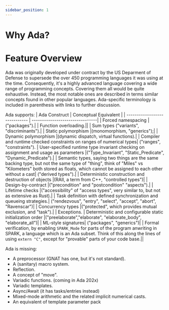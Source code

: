 ```yaml
---
sidebar_position: 1
---
```


# Why Ada?

# Feature Overview

Ada was originally developed under contract by the US Deparment of Defense to supersede the over 450 programming languages it was using at the time. Consequently, it's a highly advanced language covering a wide range of programming concepts. Covering them all would be quite exhaustive. Instead, the most notable ones are described in terms similar concepts found in other popular languages. Ada-specific terminology is included in parenthesis with links to further discussion. 

Ada supports:
| Ada Construct                |        Conceptual Equivalent |
| ----------------------------- | --------------------------------|
| Forced namespacing |("packages").|
| Function overloading.||
| Sum types ("variants", "discriminants").|
| Static polymorphism |(monomorphism, "generics");|
| Dynamic polymorphism |(dynamic dispatch, virtual functions).|
| Compiler and runtime checked constraints on ranges of numerical types| ("ranges", "constraints").
| User-specified runtime type invariant checking on assignment and usage as parameters |("Type_Invariant", "Static_Predicate", "Dynamic_Predicate").|
| Semantic types, saying two things are the same backing type, but not the same type of "thing", think of "Miles" vs "Kilometers" both stored as floats, which cannot be assigned to each other without a cast| ("derived types").|
| Deterministic construction and destruction of objects |(RAII, a term from C++, "controlled types")|
| Design-by-contract |("precondition" and "postcondition" "aspects").|
| Lifetime checks |("accessibility" of "access types", very similar to, but not as extensive as Rust).|
| Task definition with defined synchronization and queueing strategies.| ("rendezvous", "entry", "select", "accept", "abort", "Ravenscar")|
| Concurrency types |("protected", which provides mutual exclusion, and "task").|
| Exceptions.
| Deterministic and configurable static initialization order |("preelaborate","elaborate", "elaborate_body", "elaborate_all")|
| ML-style signatures| ("packages", "generics")|
| Formal verification, by enabling `SPARK_Mode` for parts of the program anwriting in SPARK, a language which is an Ada subset. Think of this along the lines of using `extern "C"`, except for "provable" parts of your code base.||

Ada is missing:

- A preprocessor (GNAT has one, but it's not standard).
- A (sanitary) macro system.
- Reflection.
- A concept of "move".
- Variadic functions. (coming in Ada 202x)
- Variadic templates.
- Async/Await (it has tasks/entries instead)
- Mixed-mode arithmetic and the related implicit numerical casts.
- An equivalent of template parameter pack
